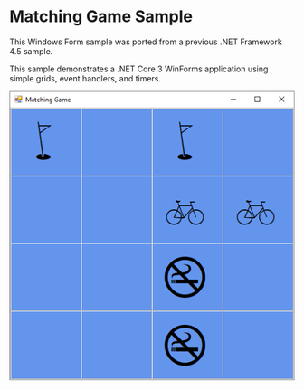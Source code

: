 # Matching Game Sample

This Windows Form sample was ported from a previous .NET Framework 4.5 sample.

This sample demonstrates a .NET Core 3 WinForms application using simple grids, event handlers, and timers.

![Screenshot](images/screenshot.png)
